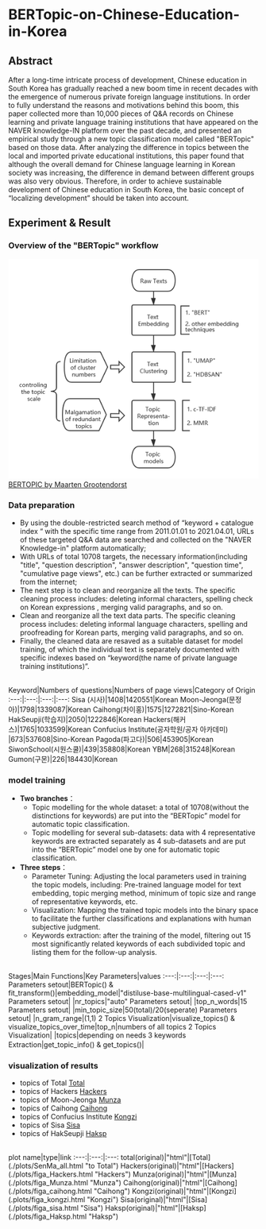 # BERTopic-on-Chinese-Education-in-Korea
## Abstract
After a long-time intricate process of development, Chinese education in South Korea has gradually reached a new boom time in recent decades with the emergence of numerous private foreign language institutions. In order to fully understand the reasons and motivations behind this boom, this paper collected more than 10,000 pieces of Q&A records on Chinese learning and private language training institutions that have appeared on the NAVER knowledge-IN platform over the past decade, and presented an empirical study through a new topic classification model called "BERTopic" based on those data. After analyzing the difference in topics between the local and imported private educational institutions, this paper found that although the overall demand for Chinese language learning in Korean society was increasing, the difference in demand between different groups was also very obvious. Therefore, in order to achieve sustainable development of Chinese education in South Korea, the basic concept of “localizing development” should be taken into account.

## Experiment & Result
### Overview of the "BERTopic" workflow
![BERTopic Process](https://github.com/feili0820/BERTopic-on-Chinese-Education-in-Korea/blob/main/plots/bertopic%20process.png "BERTopic Process")
[BERTOPIC by Maarten Grootendorst](https://github.com/MaartenGr/BERTopic "For more details, click here.")

### Data preparation
* By using the double-restricted search method of “keyword  + catalogue index “ with the specific time range from 2011.01.01 to 2021.04.01, URLs of these targeted Q&A data are searched and collected on the "NAVER Knowledge-in" platform automatically;
* With URLs of total 10708 targets, the necessary information(including "title", "question description", "answer description", "question time", "cumulative page views", etc.) can be further extracted or summarized from the internet;
* The next step is to clean and reorganize all the texts. The specific cleaning process includes: deleting informal characters, spelling check on Korean expressions , merging valid paragraphs, and so on.
* Clean and reorganize all the text data parts. The specific cleaning process includes: deleting informal language characters, spelling and proofreading for Korean parts, merging valid paragraphs, and so on. 
* Finally, the cleaned data are resaved as a suitable dataset for model training, of which the individual text is separately documented with specific indexes based on “keyword(the name of private language training institutions)”.
<br>
Keyword|Numbers of questions|Numbers of page views|Category of Origin
:---:|:---:|:---:|:---:
Sisa (시사)|1408|1420551|Korean
Moon-Jeonga(문정아)|1798|1339087|Korean
Caihong(차이홍)|1575|1272821|Sino-Korean
HakSeupji(학습지)|2050|1222846|Korean
Hackers(해커스)|1765|1033599|Korean
Confucius Institute(공자학원/공자 아카데미) |673|537608|Sino-Korean
Pagoda(파고다)|506|453905|Korean
SiwonSchool(시원스쿨)|439|358808|Korean
YBM|268|315248|Korean
Gumon(구몬)|226|184430|Korean

### model training
*	__Two branches__：
    * Topic modelling for the whole dataset: a total of 10708(without the distinctions for keywords) are put into the “BERTopic” model for automatic topic classification.
    * Topic modelling for several sub-datasets: data with 4 representative keywords are extracted separately as 4 sub-datasets and are put into the “BERTopic” model one by one for automatic topic classification.
*	__Three steps__：
    * Parameter Tuning: Adjusting the local parameters used in training the topic models, including: Pre-trained language model for text embedding, topic merging method, minimum of topic size and range of representative keywords, etc.
    * Visualization: Mapping the trained topic models into the binary space to facilitate the further classifications and explanations with human subjective judgment.
    * Keywords extraction: after the training of the model, filtering out 15 most significantly related keywords of each subdivided topic and listing them for the follow-up analysis.
<br>
Stages|Main Functions|Key Parameters|values
:---:|:---:|:---:|:---:
Parameters setout|BERTopic() & fit_transform()|embedding_model|"distiluse-base-multilingual-cased-v1" 
Parameters setout| |nr_topics|"auto"
Parameters setout| |top_n_words|15
Parameters setout| |min_topic_size|50(total)/20(seperate)
Parameters setout| |n_gram_range|(1,1)
2 Topics Visualization|visualize_topics() & visualize_topics_over_time|top_n|numbers of all topics
2 Topics Visualization| |topics|depending on needs
3 keywords Extraction|get_topic_info() & get_topics()| 	　	

### visualization of results
* topics of Total
[Total](https://github.com/feili0820/BERTopic-on-Chinese-Education-in-Korea/blob/main/pictures/total.PNG "Total")
* topics of Hackers
[Hackers](https://github.com/feili0820/BERTopic-on-Chinese-Education-in-Korea/blob/main/pictures/hackers.PNG "Hackers")
* topics of Moon-Jeonga
[Munza](https://github.com/feili0820/BERTopic-on-Chinese-Education-in-Korea/blob/main/pictures/munza.PNG "Munza")
* topics of Caihong
[Caihong](https://github.com/feili0820/BERTopic-on-Chinese-Education-in-Korea/blob/main/pictures/caihong.PNG "Caihong")
* topics of Confucius Institute
[Kongzi](https://github.com/feili0820/BERTopic-on-Chinese-Education-in-Korea/blob/main/pictures/kongzi.PNG "Kongzi")
* topics of Sisa
[Sisa](https://github.com/feili0820/BERTopic-on-Chinese-Education-in-Korea/blob/main/pictures/sisa.PNG "Sisa")
* topics of HakSeupji
[Haksp](https://github.com/feili0820/BERTopic-on-Chinese-Education-in-Korea/blob/main/pictures/haksp.PNG "Haksp")

<br>
plot name|type|link
:---:|:---:|:---:
total(original)|"html"|[Total](./plots/SenMa_all.html "to Total")
Hackers(original)|"html"|[Hackers](./plots/figa_Hackers.html "Hackers")
Munza(original)|"html"|[Munza](./plots/figa_Munza.html "Munza")
Caihong(original)|"html"|[Caihong](./plots/figa_caihong.html "Caihong")
Kongzi(original)|"html"|[Kongzi](.plots/figa_kongzi.html "Kongzi")
Sisa(original)|"html"|[Sisa](./plots/figa_sisa.html "Sisa")
Haksp(original)|"html"|[Haksp](./plots/figa_Haksp.html "Haksp")





